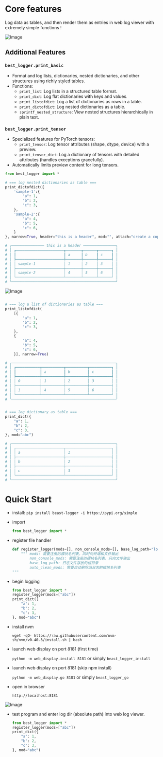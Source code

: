 # Core features

Log data as tables, and then render them as entries in web log viewer with extremely simple functions !

![Image](https://github.com/user-attachments/assets/c1a39a30-445f-4e7e-a632-cdab23c70c5f)

## Additional Features

### `best_logger.print_basic`
- Format and log lists, dictionaries, nested dictionaries, and other structures using richly styled tables.
- Functions:
  - `print_list`: Log lists in a structured table format.
  - `print_dict`: Log flat dictionaries with keys and values.
  - `print_listofdict`: Log a list of dictionaries as rows in a table.
  - `print_dictofdict`: Log nested dictionaries as a table.
  - `sprintf_nested_structure`: View nested structures hierarchically in plain text.

### `best_logger.print_tensor`
- Specialized features for PyTorch tensors:
  - `print_tensor`: Log tensor attributes (shape, dtype, device) with a preview.
  - `print_tensor_dict`: Log a dictionary of tensors with detailed attributes (handles exceptions gracefully).
- Automatically limits preview content for long tensors.

```python
from best_logger import *

# === log nested dictionaries as table ===
print_dictofdict({
    'sample-1':{
        "a": 1,
        "b": 2,
        "c": 3,
    },
    'sample-2':{
        "a": 4,
        "b": 5,
        "c": 6,
    }
}, narrow=True, header="this is a header", mod="", attach="create a copy button in web log viewer, when clicked, copy this message into clipboard")

# ╭─────────────── this is a header ───────────────╮
# │ ┏━━━━━━━━━━━━━━━━━━━━━━┳━━━━━━━┳━━━━━━┳━━━━━━┓ │
# │ ┃                      ┃ a     ┃ b    ┃ c    ┃ │
# │ ┡━━━━━━━━━━━━━━━━━━━━━━╇━━━━━━━╇━━━━━━╇━━━━━━┩ │
# │ │ sample-1             │ 1     │ 2    │ 3    │ │
# │ ├──────────────────────┼───────┼──────┼──────┤ │
# │ │ sample-2             │ 4     │ 5    │ 6    │ │
# │ └──────────────────────┴───────┴──────┴──────┘ │
# ╰────────────────────────────────────────────────╯
```

![Image](https://github.com/user-attachments/assets/92d1a14b-3c64-4c61-8be8-9ea4bbff2422)



```python

# === log a list of dictionaries as table ===
print_listofdict(
    [{
        "a": 1,
        "b": 2,
        "c": 3,
    },
    {
        "a": 4,
        "b": 5,
        "c": 6,
    }], narrow=True)

# ╭────────────────────────────────────────────────╮
# │ ┏━━━━━━━━━━━┳━━━━━━━━━━┳━━━━━━━━━━┳━━━━━━━━━━┓ │
# │ ┃           ┃ a        ┃ b        ┃ c        ┃ │
# │ ┡━━━━━━━━━━━╇━━━━━━━━━━╇━━━━━━━━━━╇━━━━━━━━━━┩ │
# │ │ 0         │ 1        │ 2        │ 3        │ │
# │ ├───────────┼──────────┼──────────┼──────────┤ │
# │ │ 1         │ 4        │ 5        │ 6        │ │
# │ └───────────┴──────────┴──────────┴──────────┘ │
# ╰────────────────────────────────────────────────╯
```


```python

# === log dictionary as table ===
print_dict({
    "a": 1,
    "b": 2,
    "c": 3,
}, mod="abc")

# ╭────────────────────────────────────────────────╮
# │ ┌──────────────────────┬─────────────────────┐ │
# │ │ a                    │ 1                   │ │
# │ ├──────────────────────┼─────────────────────┤ │
# │ │ b                    │ 2                   │ │
# │ ├──────────────────────┼─────────────────────┤ │
# │ │ c                    │ 3                   │ │
# │ └──────────────────────┴─────────────────────┘ │
# ╰────────────────────────────────────────────────╯

```

# Quick Start

- install: `pip install beast-logger -i https://pypi.org/simple`

- import
    ```python
    from best_logger import *
    ```
- register file handler
    ```python
    def register_logger(mods=[], non_console_mods=[], base_log_path="logs", auto_clean_mods=[]):
        """ mods: 需要注册的模块名列表，同时向终端和文件输出
            non_console_mods: 需要注册的模块名列表，只向文件输出
            base_log_path: 日志文件存放的根目录
            auto_clean_mods: 需要自动删除旧日志的模块名列表
    """
    ```
- begin logging
    ```python
    from best_logger import *
    register_logger(mods=["abc"])
    print_dict({
        "a": 1,
        "b": 2,
        "c": 3,
    }, mod="abc")
    ```

- install nvm

    `wget -qO- https://raw.githubusercontent.com/nvm-sh/nvm/v0.40.3/install.sh | bash`

- launch web display on port 8181 (first time)

    `python -m web_display.install 8181` or simply `beast_logger_install`

- launch web display on port 8181 (skip npm install)

    `python -m web_display.go 8181` or simply `beast_logger_go`

- open in browser

    `http://localhost:8181`

![Image](https://github.com/user-attachments/assets/5fa151d9-26e2-48ef-9565-ced714eb1617)

- test program and enter log dir (absolute path) into web log viewer.
    ```python
    from best_logger import *
    register_logger(mods=["abc"])
    print_dict({
        "a": 1,
        "b": 2,
        "c": 3,
    }, mod="abc")
    ```


<!--
# Upload to PyPI

rm -rf build
rm -rf web_display_dist
rm -rf dist
rm -rf web_display/build
rm -rf web_display/dist
rm -rf beast_logger.egg-info
rm -rf best_logger.egg-info

cd web_display
nvm install 16
nvm use 16
npm install
npm run build:all
cd ..

mkdir web_display_dist
mv web_display/build web_display_dist/build_pub

python setup.py sdist bdist_wheel
twine upload dist/*

pip install ssh://root@22.5.102.82/mnt/data_cpfs/fuqingxu/code_dev/BeyondAgent/third_party/best-logger/dist/beast_logger-0.0.12-py3-none-any.whl
pip install /mnt/data_cpfs/fuqingxu/code_dev/BeyondAgent/third_party/best-logger/dist/beast_logger-0.0.17-py3-none-any.whl

-->
